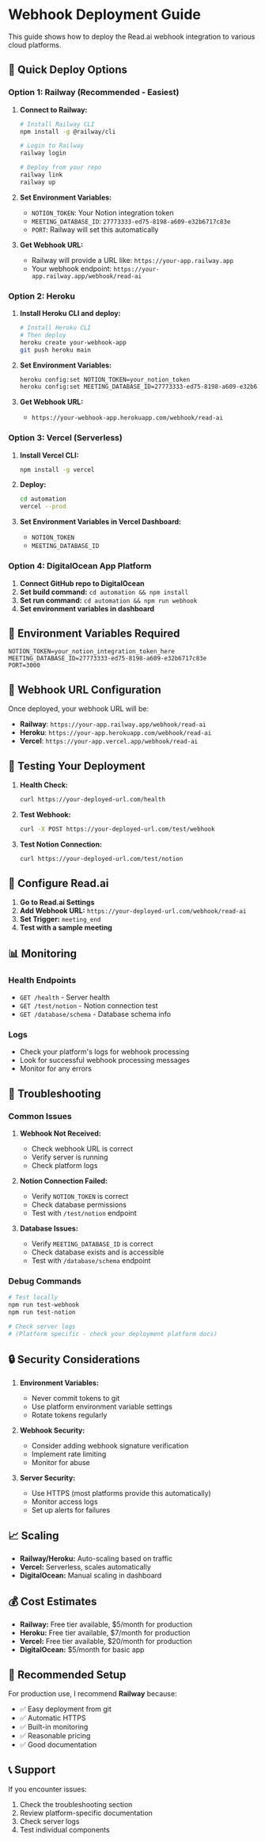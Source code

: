 # Webhook Deployment Guide

This guide shows how to deploy the Read.ai webhook integration to various cloud platforms.

## 🚀 Quick Deploy Options

### Option 1: Railway (Recommended - Easiest)

1. **Connect to Railway:**
   ```bash
   # Install Railway CLI
   npm install -g @railway/cli
   
   # Login to Railway
   railway login
   
   # Deploy from your repo
   railway link
   railway up
   ```

2. **Set Environment Variables:**
   - `NOTION_TOKEN`: Your Notion integration token
   - `MEETING_DATABASE_ID`: `27773333-ed75-8198-a609-e32b6717c83e`
   - `PORT`: Railway will set this automatically

3. **Get Webhook URL:**
   - Railway will provide a URL like: `https://your-app.railway.app`
   - Your webhook endpoint: `https://your-app.railway.app/webhook/read-ai`

### Option 2: Heroku

1. **Install Heroku CLI and deploy:**
   ```bash
   # Install Heroku CLI
   # Then deploy
   heroku create your-webhook-app
   git push heroku main
   ```

2. **Set Environment Variables:**
   ```bash
   heroku config:set NOTION_TOKEN=your_notion_token
   heroku config:set MEETING_DATABASE_ID=27773333-ed75-8198-a609-e32b6717c83e
   ```

3. **Get Webhook URL:**
   - `https://your-webhook-app.herokuapp.com/webhook/read-ai`

### Option 3: Vercel (Serverless)

1. **Install Vercel CLI:**
   ```bash
   npm install -g vercel
   ```

2. **Deploy:**
   ```bash
   cd automation
   vercel --prod
   ```

3. **Set Environment Variables in Vercel Dashboard:**
   - `NOTION_TOKEN`
   - `MEETING_DATABASE_ID`

### Option 4: DigitalOcean App Platform

1. **Connect GitHub repo to DigitalOcean**
2. **Set build command:** `cd automation && npm install`
3. **Set run command:** `cd automation && npm run webhook`
4. **Set environment variables in dashboard**

## 🔧 Environment Variables Required

```env
NOTION_TOKEN=your_notion_integration_token_here
MEETING_DATABASE_ID=27773333-ed75-8198-a609-e32b6717c83e
PORT=3000
```

## 📡 Webhook URL Configuration

Once deployed, your webhook URL will be:
- **Railway**: `https://your-app.railway.app/webhook/read-ai`
- **Heroku**: `https://your-app.herokuapp.com/webhook/read-ai`
- **Vercel**: `https://your-app.vercel.app/webhook/read-ai`

## 🧪 Testing Your Deployment

1. **Health Check:**
   ```bash
   curl https://your-deployed-url.com/health
   ```

2. **Test Webhook:**
   ```bash
   curl -X POST https://your-deployed-url.com/test/webhook
   ```

3. **Test Notion Connection:**
   ```bash
   curl https://your-deployed-url.com/test/notion
   ```

## 🔗 Configure Read.ai

1. **Go to Read.ai Settings**
2. **Add Webhook URL:** `https://your-deployed-url.com/webhook/read-ai`
3. **Set Trigger:** `meeting_end`
4. **Test with a sample meeting**

## 📊 Monitoring

### Health Endpoints
- `GET /health` - Server health
- `GET /test/notion` - Notion connection test
- `GET /database/schema` - Database schema info

### Logs
- Check your platform's logs for webhook processing
- Look for successful webhook processing messages
- Monitor for any errors

## 🚨 Troubleshooting

### Common Issues

1. **Webhook Not Received:**
   - Check webhook URL is correct
   - Verify server is running
   - Check platform logs

2. **Notion Connection Failed:**
   - Verify `NOTION_TOKEN` is correct
   - Check database permissions
   - Test with `/test/notion` endpoint

3. **Database Issues:**
   - Verify `MEETING_DATABASE_ID` is correct
   - Check database exists and is accessible
   - Test with `/database/schema` endpoint

### Debug Commands

```bash
# Test locally
npm run test-webhook
npm run test-notion

# Check server logs
# (Platform specific - check your deployment platform docs)
```

## 🔒 Security Considerations

1. **Environment Variables:**
   - Never commit tokens to git
   - Use platform environment variable settings
   - Rotate tokens regularly

2. **Webhook Security:**
   - Consider adding webhook signature verification
   - Implement rate limiting
   - Monitor for abuse

3. **Server Security:**
   - Use HTTPS (most platforms provide this automatically)
   - Monitor access logs
   - Set up alerts for failures

## 📈 Scaling

- **Railway/Heroku:** Auto-scaling based on traffic
- **Vercel:** Serverless, scales automatically
- **DigitalOcean:** Manual scaling in dashboard

## 💰 Cost Estimates

- **Railway:** Free tier available, $5/month for production
- **Heroku:** Free tier available, $7/month for production
- **Vercel:** Free tier available, $20/month for production
- **DigitalOcean:** $5/month for basic app

## 🎯 Recommended Setup

For production use, I recommend **Railway** because:
- ✅ Easy deployment from git
- ✅ Automatic HTTPS
- ✅ Built-in monitoring
- ✅ Reasonable pricing
- ✅ Good documentation

## 📞 Support

If you encounter issues:
1. Check the troubleshooting section
2. Review platform-specific documentation
3. Check server logs
4. Test individual components
